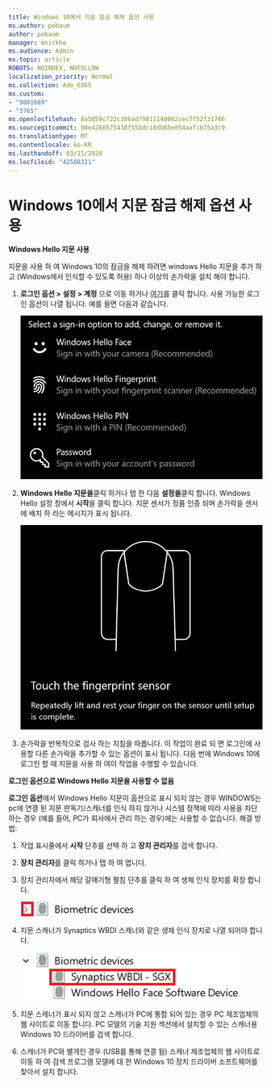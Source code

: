 ```yaml
---
title: Windows 10에서 지문 잠금 해제 옵션 사용
ms.author: pebaum
author: pebaum
manager: mnirkhe
ms.audience: Admin
ms.topic: article
ROBOTS: NOINDEX, NOFOLLOW
localization_priority: Normal
ms.collection: Adm_O365
ms.custom:
- "9001689"
- "3765"
ms.openlocfilehash: 8a5059c722c306ad79811140062cec7f52f31766
ms.sourcegitcommit: 00e4266575438f55bdc18db05ed54aafcb75a3c9
ms.translationtype: MT
ms.contentlocale: ko-KR
ms.lasthandoff: 03/11/2020
ms.locfileid: "42588321"
---
```

# <a name="use-fingerprint-unlock-option-in-windows-10"></a>Windows 10에서 지문 잠금 해제 옵션 사용

**Windows Hello 지문 사용**

지문을 사용 하 여 Windows 10의 잠금을 해제 하려면 windows Hello 지문을 추가 하 고 (Windows에서 인식할 수 있도록 허용) 하나 이상의 손가락을 설치 해야 합니다. 

1. **로그인 옵션 > 설정 > 계정** 으로 이동 하거나 [여기](ms-settings:signinoptions?activationSource=GetHelp)를 클릭 합니다. 사용 가능한 로그인 옵션이 나열 됩니다. 예를 들면 다음과 같습니다.

    ![로그인 옵션](media/sign-in-options.png)

2. **Windows Hello 지문을**클릭 하거나 탭 한 다음 **설정을**클릭 합니다. Windows Hello 설정 창에서 **시작**을 클릭 합니다. 지문 센서가 정품 인증 되며 손가락을 센서에 배치 하 라는 메시지가 표시 됩니다.

   ![지문 센서입니다.](media/fingerprint-sensor.png)

3. 손가락을 반복적으로 검사 하는 지침을 따릅니다. 이 작업이 완료 되 면 로그인에 사용할 다른 손가락을 추가할 수 있는 옵션이 표시 됩니다. 다음 번에 Windows 10에 로그인 할 때 지문을 사용 하 여이 작업을 수행할 수 있습니다.

**로그인 옵션으로 Windows Hello 지문을 사용할 수 없음**

**로그인 옵션**에서 Windows Hello 지문이 옵션으로 표시 되지 않는 경우 WINDOWS는 pc에 연결 된 지문 판독기/스캐너를 인식 하지 않거나 시스템 정책에 따라 사용을 차단 하는 경우 (예를 들어, PC가 회사에서 관리 하는 경우)에는 사용할 수 없습니다. 해결 방법: 

1. 작업 표시줄에서 **시작** 단추를 선택 하 고 **장치 관리자**를 검색 합니다.

2. **장치 관리자**를 클릭 하거나 탭 하 여 엽니다.

3. 장치 관리자에서 해당 갈매기형 펼침 단추를 클릭 하 여 생체 인식 장치를 확장 합니다.

   ![생체 인식 장치](media/biometric-devices.png)

4. 지문 스캐너가 Synaptics WBDI 스캐너와 같은 생체 인식 장치로 나열 되어야 합니다.

   ![생체 인식 장치](media/biometric-devices-expanded.png)

5. 지문 스캐너가 표시 되지 않고 스캐너가 PC에 통합 되어 있는 경우 PC 제조업체의 웹 사이트로 이동 합니다. PC 모델의 기술 지원 섹션에서 설치할 수 있는 스캐너용 Windows 10 드라이버를 검색 합니다.

6. 스캐너가 PC와 별개인 경우 (USB를 통해 연결 됨) 스캐너 제조업체의 웹 사이트로 이동 하 여 검색 프로그램 모델에 대 한 Windows 10 장치 드라이버 소프트웨어를 찾아서 설치 합니다.

